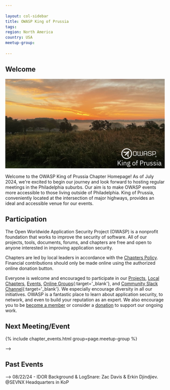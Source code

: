 ```yaml
---

layout: col-sidebar
title: OWASP King of Prussia
tags:
region: North America
country: USA
meetup-group:

---
```



## Welcome

![OWASP KoP](assets/images/photo-valley-forge-owasp-logo.png)

Welcome to the OWASP King of Prussia Chapter Homepage! As of July 2024, we're excited to begin our journey and look forward to hosting regular meetings in the Philadelphia suburbs. Our aim is to make OWASP events more accessible to those living outside of Philadelphia. King of Prussia, conveniently located at the intersection of major highways, provides an ideal and accessible venue for our events.

## Participation
The Open Worldwide Application Security Project (OWASP) is a nonprofit foundation that works to improve the security of software. All of our projects, tools, documents, forums, and chapters are free and open to anyone interested in improving application security. 

Chapters are led by local leaders in accordance with the [Chapters Policy](/www-policy/operational/chapters). Financial contributions should only be made online using the authorized online donation button. 

Everyone is welcome and encouraged to participate in our [Projects](/projects/), [Local Chapters](/chapters/), [Events](/events/), [Online Groups](https://groups.google.com/a/owasp.com/){:target='_blank'}, and [Community Slack Channel](https://owasp.slack.com/){:target='_blank'}. We especially encourage diversity in all our initiatives. OWASP is a fantastic place to learn about application security, to network, and even to build your reputation as an expert. We also encourage you to be [become a member](/membership/) or consider a [donation](/donate/) to support our ongoing work.

Next Meeting/Event <!-- You should keep this section as it will populate your meetup events -->
---------------------
{% include chapter_events.html group=page.meetup-group %}

-->

Past Events
---------------------
--> 08/22/24 - IDOR Background & LogSnare: Zac Davis & Erkin Djindjiev. @SEVNX Headquarters in KoP
